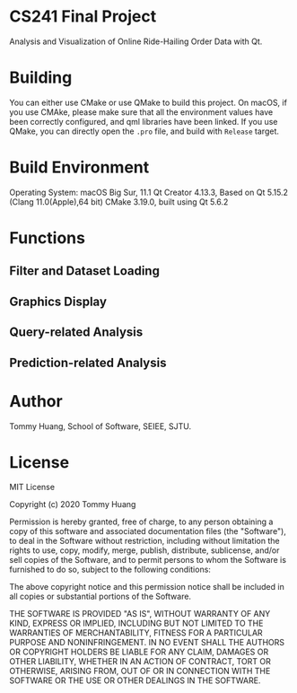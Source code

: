# CS241 Final Project
Analysis and Visualization of Online Ride-Hailing Order Data with Qt.

# Building
You can either use CMake or use QMake to build this project. 
On macOS, if you use CMAke, please make sure that all the environment values have been correctly configured, and qml libraries have been linked.
If you use QMake, you can directly open the `.pro` file, and build with `Release` target.

# Build Environment
Operating System: macOS Big Sur, 11.1
Qt Creator 4.13.3, Based on Qt 5.15.2 (Clang 11.0(Apple),64 bit)
CMake 3.19.0, built using Qt 5.6.2

# Functions
## Filter and Dataset Loading

## Graphics Display

## Query-related Analysis

## Prediction-related Analysis

# Author
Tommy Huang, School of Software, SEIEE, SJTU.

# License
MIT License

Copyright (c) 2020 Tommy Huang

Permission is hereby granted, free of charge, to any person obtaining a copy of this software and associated documentation files (the "Software"), to deal in the Software without restriction, including without limitation the rights to use, copy, modify, merge, publish, distribute, sublicense, and/or sell copies of the Software, and to permit persons to whom the Software is furnished to do so, subject to the following conditions:

The above copyright notice and this permission notice shall be included in all copies or substantial portions of the Software.

THE SOFTWARE IS PROVIDED "AS IS", WITHOUT WARRANTY OF ANY KIND, EXPRESS OR
IMPLIED, INCLUDING BUT NOT LIMITED TO THE WARRANTIES OF MERCHANTABILITY,
FITNESS FOR A PARTICULAR PURPOSE AND NONINFRINGEMENT. IN NO EVENT SHALL THE AUTHORS OR COPYRIGHT HOLDERS BE LIABLE FOR ANY CLAIM, DAMAGES OR OTHER
LIABILITY, WHETHER IN AN ACTION OF CONTRACT, TORT OR OTHERWISE, ARISING FROM, OUT OF OR IN CONNECTION WITH THE SOFTWARE OR THE USE OR OTHER DEALINGS IN THE SOFTWARE.